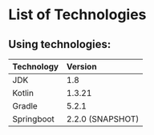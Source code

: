 # List of Technologies

## Using technologies:

| Technology | Version |
| :--- | :--- |
| JDK | 1.8 |
| Kotlin | 1.3.21 |
| Gradle | 5.2.1 |
| Springboot | 2.2.0 \(SNAPSHOT\) |

